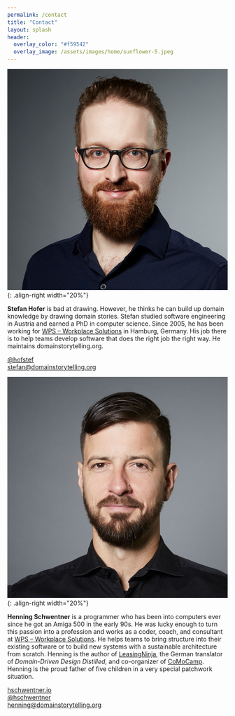 ```yaml
---
permalink: /contact
title: "Contact"
layout: splash
header: 
  overlay_color: "#f59542"
  overlay_image: /assets/images/home/sunflower-5.jpeg
---
```


![Profile photo of Stefan](/assets/images/contact/StefanHofer_571.jpg){: .align-right width="20%"}

**Stefan Hofer** is bad at drawing. However, he thinks he can build up domain knowledge by drawing domain stories. Stefan studied software engineering in Austria and earned a PhD in computer science. Since 2005, he has been working for [WPS – Workplace Solutions](https://www.wps.de) in Hamburg, Germany. His job there is to help teams develop software that does the right job the right way. He maintains domainstorytelling.org.

<i class="fab fa-fw fa-twitter" title="Twitter"></i>
[@hofstef](https://twitter.com/hofstef)  
<i class="fas fa-envelope" title="Email"></i> [stefan@domainstorytelling.org](mailto:stefan@domainstorytelling.org)

![Profile photo of Henning](/assets/images/contact/HenningSchwentner251.jpg){: .align-right width="20%"}

**Henning Schwentner** is a programmer who has been into computers ever since he got an Amiga 500 in the early 90s. He was lucky enough to turn this passion into a profession and works as a coder, coach, and consultant at [WPS – Workplace Solutions](https://www.wps.de). He helps teams to bring structure into their existing software or to build new systems with a sustainable architecture from scratch. Henning is the author of [LeasingNinja](https://leasingninja.io), the German translator of *Domain-Driven Design Distilled*, and co-organizer of [CoMoCamp](https://comocamp.org). Henning is the proud father of five children in a very special patchwork situation.

<i class="fas fa-home" title="Homepage"></i>
[hschwentner.io](https://hschwentner.io)  
<i class="fab fa-fw fa-twitter" title="Twitter"></i>
[@hschwentner](https://twitter.com/hschwentner)  
<i class="fas fa-envelope" title="Email"></i>
[henning@domainstorytelling.org](mailto:henning@domainstorytelling.org)

